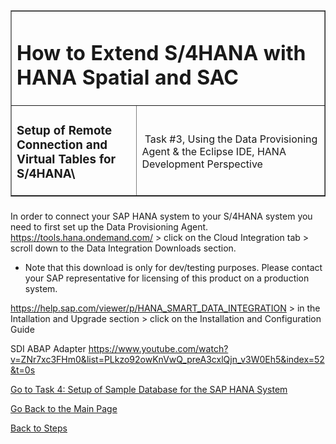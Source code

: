 <table width=100% border=>
<tr><td colspan=2><h1>How to Extend S/4HANA with HANA Spatial and SAC</h1></td></tr>
<tr><td><h3>Setup of Remote Connection and Virtual Tables for S/4HANA\</h3></td><td width=60%></br>&nbsp;Task #3, Using the Data Provisioning Agent & the Eclipse IDE, HANA Development Perspective</p></td></tr>
</table>

### <a name="remotecon"></a> 

In order to connect your SAP HANA system to your S/4HANA system you need to first set up the Data Provisioning Agent.  
https://tools.hana.ondemand.com/ > click on the Cloud Integration tab > scroll down to the Data Integration Downloads section.

* Note that this download is only for dev/testing purposes. Please contact your SAP representative for licensing of this product on a production system.

https://help.sap.com/viewer/p/HANA_SMART_DATA_INTEGRATION > in the Intallation and Upgrade section > click on the Installation and Configuration Guide

SDI ABAP Adapter https://www.youtube.com/watch?v=ZNr7xc3FHm0&list=PLkzo92owKnVwQ_preA3cxlQjn_v3W0Eh5&index=52&t=0s

[Go to Task 4: Setup of Sample Database for the SAP HANA System](hdbData.md)

[Go Back to the Main Page](../demoHowTo.md)

[Back to Steps](#steps)
